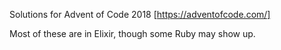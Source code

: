 Solutions for Advent of Code 2018
[https://adventofcode.com/]

Most of these are in Elixir, though some Ruby may show up.
